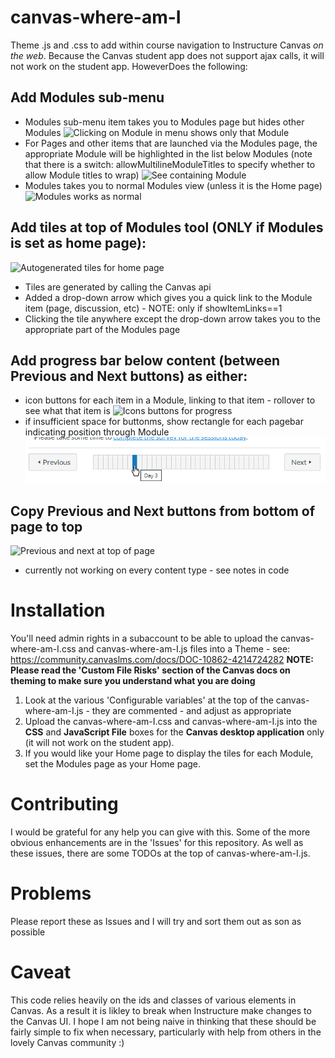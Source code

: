 # canvas-where-am-I
Theme .js and .css to add within course navigation to Instructure Canvas *on the web*. Because the Canvas student app does not support ajax calls, it will not work on the student app. HoweverDoes the following:

## Add Modules sub-menu
* Modules sub-menu item takes you to Modules page but hides other Modules
![Clicking on Module in menu shows only that Module](https://github.com/msdlt/canvas-where-am-I/blob/master/readme-images/sub-menu-shows-only-selected-module.png)
* For Pages and other items that are launched via the Modules page, the appropriate Module will be highlighted in the list below Modules (note that there is a switch: allowMultilineModuleTitles to specify whether to allow Module titles to wrap)
![See containing Module](https://github.com/msdlt/canvas-where-am-I/blob/master/readme-images/sub-menu-shows-module-containing-page.png)
* Modules takes you to normal Modules view (unless it is the Home page)
![Modules works as normal](https://github.com/msdlt/canvas-where-am-I/blob/master/readme-images/modules-shows-normal-modules.png)

## Add tiles at top of Modules tool (ONLY if Modules is set as home page):
![Autogenerated tiles for home page](https://github.com/msdlt/canvas-where-am-I/blob/master/readme-images/autogenerated-module-tiles-and-navigation.png)
* Tiles are generated by calling the Canvas api
* Added a drop-down arrow which gives you a quick link to the Module item (page, discussion, etc) - NOTE: only if showItemLinks==1
* Clicking the tile anywhere except the drop-down arrow takes you to the appropriate part of the Modules page

## Add progress bar below content (between Previous and Next buttons) as either:
* icon buttons for each item in a Module, linking to that item - rollover to see what that item is
![Icons buttons for progress](https://github.com/msdlt/canvas-where-am-I/blob/master/readme-images/autogenerated-progress-buttons.png)
* if insufficient space for buttonms, show rectangle for each pagebar indicating position through Module 
![Bar for progress](https://github.com/msdlt/canvas-where-am-I/blob/master/readme-images/autogenerated-progress-bar.png)

## Copy Previous and Next buttons from bottom of page to top
![Previous and next at top of page](https://github.com/msdlt/canvas-where-am-I/blob/master/readme-images/previous-and-next-buttons-at-top-of-page.png)
* currently not working on every content type - see notes in code

# Installation
You'll need admin rights in a subaccount to be able to upload the canvas-where-am-I.css and canvas-where-am-I.js files into a Theme - see: https://community.canvaslms.com/docs/DOC-10862-4214724282 
**NOTE: Please read the 'Custom File Risks' section of the Canvas docs on theming to make sure you understand what you are doing**
1. Look at the various 'Configurable variables' at the top of the canvas-where-am-I.js - they are commented - and adjust as appropriate
2. Upload the canvas-where-am-I.css and canvas-where-am-I.js into the **CSS** and **JavaScript File** boxes for the **Canvas desktop application** only (it will not work on the student app).
3. If you would like your Home page to display the tiles for each Module, set the Modules page as your Home page.

# Contributing
I would be grateful for any help you can give with this. Some of the more obvious enhancements are in the 'Issues' for this repository. As well as these issues, there are some TODOs at the top of canvas-where-am-I.js.

# Problems
Please report these as Issues and I will try and sort them out as son as possible

# Caveat
This code relies heavily on the ids and classes of various elements in Canvas. As a result it is likley to break when Instructure make changes to the Canvas UI. I hope I am not being naive in thinking that these should be fairly simple to fix when necessary, particularly with help from others in the lovely Canvas community :)


